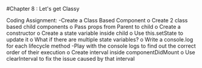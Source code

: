 #Chapter 8 : Let's get Classy

Coding Assignment:
-Create a Class Based Component
o Create 2 class based child components
o Pass props from Parent to child
o Create a constructor
o Create a state variable inside child
o Use this.setState to update it
o What if there are multiple state variables?
o Write a console.log for each lifecycle method
-Play with the console logs to find out the correct order of their execution
o Create interval inside componentDidMount
o Use clearInterval to fix the issue caused by that interval
